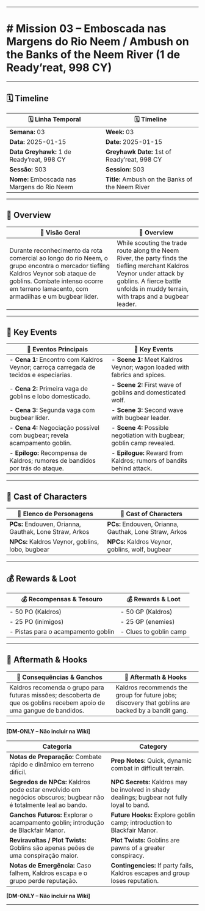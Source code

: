 
---

# # Mission 03 – Emboscada nas Margens do Rio Neem / Ambush on the Banks of the Neem River (1 de Ready’reat, 998 CY)


---

## 🗓 Timeline
| 🗓 Linha Temporal | 🗓 Timeline |
|-------------------|------------|
| **Semana:** 03 | **Week:** 03 |
| **Data:** 2025-01-15 | **Date:** 2025-01-15 |
| **Data Greyhawk:** 1 de Ready’reat, 998 CY | **Greyhawk Date:** 1st of Ready’reat, 998 CY |
| **Sessão:** S03 | **Session:** S03 |
| **Nome:** Emboscada nas Margens do Rio Neem | **Title:** Ambush on the Banks of the Neem River |

---

## 📖 Overview
| 📖 Visão Geral | 📖 Overview |
|----------------|------------|
| Durante reconhecimento da rota comercial ao longo do rio Neem, o grupo encontra o mercador tiefling Kaldros Veynor sob ataque de goblins. Combate intenso ocorre em terreno lamacento, com armadilhas e um bugbear líder. | While scouting the trade route along the Neem River, the party finds the tiefling merchant Kaldros Veynor under attack by goblins. A fierce battle unfolds in muddy terrain, with traps and a bugbear leader. |

---

## 🎲 Key Events
| 🎲 Eventos Principais | 🎲 Key Events |
|-----------------------|--------------|
| - **Cena 1:** Encontro com Kaldros Veynor; carroça carregada de tecidos e especiarias. | - **Scene 1:** Meet Kaldros Veynor; wagon loaded with fabrics and spices. |
| - **Cena 2:** Primeira vaga de goblins e lobo domesticado. | - **Scene 2:** First wave of goblins and domesticated wolf. |
| - **Cena 3:** Segunda vaga com bugbear líder. | - **Scene 3:** Second wave with bugbear leader. |
| - **Cena 4:** Negociação possível com bugbear; revela acampamento goblin. | - **Scene 4:** Possible negotiation with bugbear; goblin camp revealed. |
| - **Epílogo:** Recompensa de Kaldros; rumores de bandidos por trás do ataque. | - **Epilogue:** Reward from Kaldros; rumors of bandits behind attack. |

---

## 👥 Cast of Characters
| 👥 Elenco de Personagens | 👥 Cast of Characters |
|--------------------------|-----------------------|
| **PCs:** Endouven, Orianna, Gauthak, Lone Straw, Arkos | **PCs:** Endouven, Orianna, Gauthak, Lone Straw, Arkos |
| **NPCs:** Kaldros Veynor, goblins, lobo, bugbear | **NPCs:** Kaldros Veynor, goblins, wolf, bugbear |

---

## 💰 Rewards & Loot
| 💰 Recompensas & Tesouro | 💰 Rewards & Loot |
|--------------------------|-------------------|
| - 50 PO (Kaldros) | - 50 GP (Kaldros) |
| - 25 PO (inimigos) | - 25 GP (enemies) |
| - Pistas para o acampamento goblin | - Clues to goblin camp |

---

## 🧭 Aftermath & Hooks
| 🧭 Consequências & Ganchos | 🧭 Aftermath & Hooks |
|----------------------------|----------------------|
| Kaldros recomenda o grupo para futuras missões; descoberta de que os goblins recebem apoio de uma gangue de bandidos. | Kaldros recommends the group for future jobs; discovery that goblins are backed by a bandit gang. |

---

**[DM-ONLY – Não incluir na Wiki]**

| Categoria | Category |
|-----------|----------|
| **Notas de Preparação:** Combate rápido e dinâmico em terreno difícil. | **Prep Notes:** Quick, dynamic combat in difficult terrain. |
| **Segredos de NPCs:** Kaldros pode estar envolvido em negócios obscuros; bugbear não é totalmente leal ao bando. | **NPC Secrets:** Kaldros may be involved in shady dealings; bugbear not fully loyal to band. |
| **Ganchos Futuros:** Explorar o acampamento goblin; introdução de Blackfair Manor. | **Future Hooks:** Explore goblin camp; introduction to Blackfair Manor. |
| **Reviravoltas / Plot Twists:** Goblins são apenas peões de uma conspiração maior. | **Plot Twists:** Goblins are pawns of a greater conspiracy. |
| **Notas de Emergência:** Caso falhem, Kaldros escapa e o grupo perde reputação. | **Contingencies:** If party fails, Kaldros escapes and group loses reputation. |

**[DM-ONLY – Não incluir na Wiki]**

---
